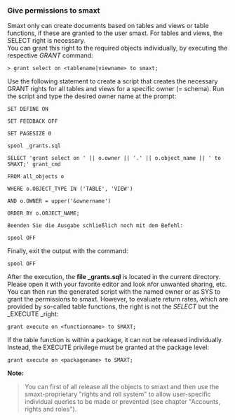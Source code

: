### Give permissions to smaxt

Smaxt only can create documents based on tables and views or table functions, if these are granted to the user smaxt. For tables and views, the SELECT right is necessary.  
 You can grant this right to the required objects individually, by executing the respective _GRANT_ command:

`> grant select on <tablename|viewname> to smaxt;`

Use the following statement to create a script that creates the necessary GRANT rights for all tables and views for a specific owner \(= schema\). Run the script and type the desired owner name at the prompt:

`SET DEFINE ON`

`SET FEEDBACK OFF`

`SET PAGESIZE 0`

`spool _grants.sql`

`SELECT 'grant select on ' || o.owner || '.' || o.object_name || ' to SMAXT;' grant_cmd`

`FROM all_objects o`

`WHERE o.OBJECT_TYPE IN ('TABLE', 'VIEW')`

`AND o.OWNER = upper('&ownername')`

`ORDER BY o.OBJECT_NAME;`

`Beenden Sie die Ausgabe schließlich noch mit dem Befehl:`

`spool OFF`

Finally, exit the output with the command:

`spool OFF`

After the execution, the **file \_grants.sql** is located in the current directory. Please open it with your favorite editor and look nfor unwanted sharing, etc. You can then run the generated script with the named owner or as SYS to grant the permissions to smaxt. However, to evaluate return rates, which are provided by so-called table functions, the right is not the _SELECT_ but the \_EXECUTE \_right:

`grant execute on <functionname> to SMAXT;`

If the table function is within a package, it can not be released individually. Instead, the EXECUTE privilege must be granted at the package level:

`grant execute on <packagename> to SMAXT;`

**Note:**

> You can first of all release all the objects to smaxt and then use the smaxt-proprietary "rights and roll system" to allow user-specific individual queries to be made or prevented \(see chapter "Accounts, rights and roles"\).



